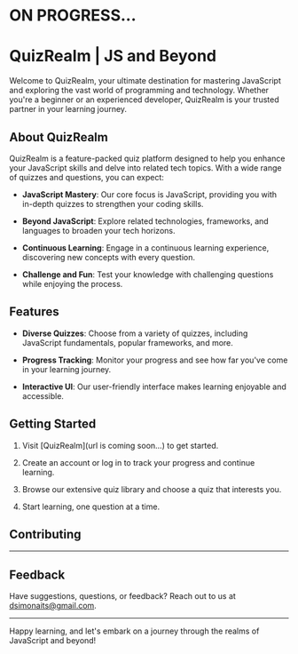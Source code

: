 # ON PROGRESS...

# QuizRealm | JS and Beyond

Welcome to QuizRealm, your ultimate destination for mastering JavaScript and exploring the vast world of programming and technology. Whether you're a beginner or an experienced developer, QuizRealm is your trusted partner in your learning journey.

## About QuizRealm

QuizRealm is a feature-packed quiz platform designed to help you enhance your JavaScript skills and delve into related tech topics. With a wide range of quizzes and questions, you can expect:

- **JavaScript Mastery**: Our core focus is JavaScript, providing you with in-depth quizzes to strengthen your coding skills.

- **Beyond JavaScript**: Explore related technologies, frameworks, and languages to broaden your tech horizons.

- **Continuous Learning**: Engage in a continuous learning experience, discovering new concepts with every question.

- **Challenge and Fun**: Test your knowledge with challenging questions while enjoying the process.

## Features

- **Diverse Quizzes**: Choose from a variety of quizzes, including JavaScript fundamentals, popular frameworks, and more.

- **Progress Tracking**: Monitor your progress and see how far you've come in your learning journey.

- **Interactive UI**: Our user-friendly interface makes learning enjoyable and accessible.

## Getting Started

1. Visit [QuizRealm](url is coming soon...) to get started.

2. Create an account or log in to track your progress and continue learning.

3. Browse our extensive quiz library and choose a quiz that interests you.

4. Start learning, one question at a time.

## Contributing

---

## Feedback

Have suggestions, questions, or feedback? Reach out to us at [dsimonaits@gmail.com](mailto:dsimonaits@gmail.com).

---

Happy learning, and let's embark on a journey through the realms of JavaScript and beyond!
